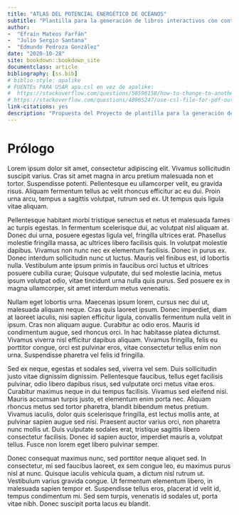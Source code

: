 ```yaml
--- 
title: "ATLAS DEL POTENCIAL ENERGÉTICO DE OCÉANOS"
subtitle: "Plantilla para la generación de libros interactivos con contenidos gráficos y numéricos"
author:
-  "Efraín Mateos Farfán" 
-  "Julio Sergio Santana"
-  "Edmundo Pedroza González"
date: "2020-10-28"
site: bookdown::bookdown_site
documentclass: article
bibliography: [ss.bib]
# biblio-style: apalike
# FUENTEs PARA USAR apa.csl en vez de apalike:
#  https://stackoverflow.com/questions/50596158/how-to-change-to-another-bibliography-style-in-bookdown
# https://stackoverflow.com/questions/48965247/use-csl-file-for-pdf-output-in-bookdown/49145699#49145699
link-citations: yes
description: "Propuesta del Proyecto de plantilla para la generación de libros interactivos con contenidos gráficos y numéricos"
---
```


# Prólogo

Lorem ipsum dolor sit amet, consectetur adipiscing elit. Vivamus sollicitudin suscipit varius. Cras sit amet magna in arcu pretium malesuada non et tortor. Suspendisse potenti. Pellentesque eu ullamcorper velit, eu gravida risus. Aliquam fermentum tellus ac velit rhoncus efficitur ac eu dui. Proin urna arcu, tempus a sagittis volutpat, rutrum sed ex. Ut tempus quis ligula vitae aliquam.

Pellentesque habitant morbi tristique senectus et netus et malesuada fames ac turpis egestas. In fermentum scelerisque dui, ac volutpat nisl aliquam at. Donec dui urna, posuere egestas ligula vel, fringilla ultrices erat. Phasellus molestie fringilla massa, ac ultrices libero facilisis quis. In volutpat molestie dapibus. Vivamus non nunc nec ex elementum facilisis. Donec in purus ex. Donec interdum sollicitudin nunc ut luctus. Mauris vel finibus est, id lobortis nulla. Vestibulum ante ipsum primis in faucibus orci luctus et ultrices posuere cubilia curae; Quisque vulputate, dui sed molestie lacinia, metus ipsum volutpat odio, vitae tincidunt urna nulla quis purus. Sed posuere ex in magna ullamcorper, sit amet interdum metus venenatis.

Nullam eget lobortis urna. Maecenas ipsum lorem, cursus nec dui ut, malesuada aliquam neque. Cras quis laoreet ipsum. Donec imperdiet, diam at laoreet iaculis, nisi sapien efficitur ligula, convallis fermentum nulla velit in ipsum. Cras non aliquam augue. Curabitur ac odio eros. Mauris id condimentum augue, sed rhoncus orci. In hac habitasse platea dictumst. Vivamus viverra nisl efficitur dapibus aliquam. Vivamus fringilla, felis eu porttitor congue, orci est pulvinar eros, vitae consectetur tellus enim non urna. Suspendisse pharetra vel felis id fringilla.

Sed ex neque, egestas et sodales sed, viverra vel sem. Duis sollicitudin justo vitae dignissim dignissim. Pellentesque faucibus, tellus eget facilisis pulvinar, odio libero dapibus risus, sed vulputate orci metus vitae eros. Curabitur maximus neque in dui tempus facilisis. Vivamus sed eleifend nisi. Mauris accumsan turpis justo, et elementum enim porta nec. Aliquam rhoncus metus sed tortor pharetra, blandit bibendum metus pretium. Vivamus iaculis, dolor quis scelerisque fringilla, est lectus mollis ante, at pulvinar sapien augue sed nisi. Praesent auctor varius orci, non pharetra nunc mollis ut. Duis vulputate sodales erat, tristique sagittis libero consectetur facilisis. Donec id sapien auctor, imperdiet mauris a, volutpat tellus. Fusce non lorem eget libero pulvinar semper.

Donec consequat maximus nunc, sed porttitor neque aliquet sed. In consectetur, mi sed faucibus laoreet, ex sem congue leo, eu maximus purus nisl at nunc. Quisque iaculis vehicula quam, a dictum nisl rutrum ut. Vestibulum varius gravida congue. Ut fermentum elementum libero, in malesuada sapien tempor et. Suspendisse tellus eros, placerat id velit id, tempus condimentum mi. Sed sem turpis, venenatis id sodales ut, porta vitae nibh. Donec suscipit porta lacus eu blandit.

